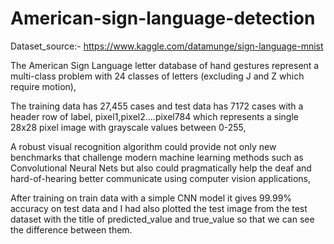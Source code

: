 # American-sign-language-detection
Dataset_source:- https://www.kaggle.com/datamunge/sign-language-mnist

The American Sign Language letter database of hand gestures represent a multi-class problem with 24 classes of letters (excluding J and Z which require motion),

The training data has 27,455 cases and test data has 7172 cases with a header row of label, pixel1,pixel2….pixel784 which represents a single 28x28 pixel image with grayscale values between 0-255,

A robust visual recognition algorithm could provide not only new benchmarks that challenge modern machine learning methods such as Convolutional Neural Nets but also could pragmatically help the deaf and hard-of-hearing better communicate using computer vision applications,

After training on train data with a simple CNN model it gives 99.99% accuracy on test data and I had also plotted the test image from the test dataset with the title of predicted_value and true_value so that we can see the difference between them. 
